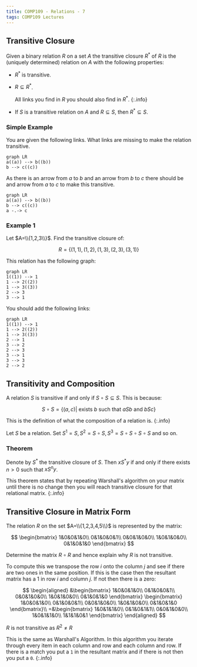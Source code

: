 ```yaml
---
title: COMP109 - Relations - 7
tags: COMP109 Lectures
---
```

## Transitive Closure
Given a binary relation $R$ on a set $A$ the transitive closure $R^*$ of $R$ is the (uniquely determined) relation on $A$ with the following properties:

* $R^*$ is transitive.
* $R\subseteq R^*$.

	All links you find in $R$ you should also find in $R^*$.
	{:.info}
* If $S$ is a transitive relation on $A$ and $R\subseteq S$, then $R^*\subseteq S$.

### Simple Example
You are given the following links. What links are missing to make the relation transitive.

```mermaid
graph LR
a((a)) --> b((b))
b --> c((c))
```

As there is an arrow from $a$ to $b$ and an arrow from $b$ to $c$ there should be and arrow from $a$ to $c$ to make this transitive.

```mermaid
graph LR
a((a)) --> b((b))
b --> c((c))
a -.-> c
```

### Example 1
Let $A=\\{1,2,3\\}$. Find the transitive closure of:

$$R=\{(1,1),(1,2),(1,3),(2,3),(3,1)\}$$

This relation has the following graph:

```mermaid
graph LR
1((1)) --> 1
1 --> 2((2))
1 --> 3((3))
2 --> 3
3 --> 1
```

You should add the following links:

```mermaid
graph LR
1((1)) --> 1
1 --> 2((2))
1 --> 3((3))
2 --> 1
3 --> 2
2 --> 3
3 --> 1
3 --> 3
2 --> 2
```

## Transitivity and Composition
A relation $S$ is transitive if and only if $S\circ S\subseteq S$. This is because:

$$S\circ S=\{(a,c)\vert \text{ exists } b \text{ such that } aSb \text{ and } bSc\}$$

This is the definition of what the composition of a relation is.
{:.info}

Let $S$ be a relation. Set $S^1=S,S^2=S\circ S,S^3=S\circ S\circ S\circ S$ and so on.

### Theorem
Denote by $S^*$ the transitive closure of $S$. Then $xS^*y$ if and only if there exists $n>0$ such that $xS^ny$.

This theorem states that by repeating Warshall's algorithm on your matrix until there is no change then you will reach transitive closure for that relational matrix.
{:.info}

## Transitive Closure in Matrix Form
The relation $R$ on the set $A=\\{1,2,3,4,5\\}$ is represented by the matrix:

$$
\begin{bmatrix}
1&0&0&1&0\\
0&1&0&0&1\\
0&0&1&0&0\\
1&0&1&0&0\\
0&1&0&1&0
\end{bmatrix}
$$

Determine the matrix $R\circ R$ and hence explain why $R$ is not transitive.

To compute this we transpose the row $i$ onto the column $j$ and see if there are two ones in the same position. If this is the case then the resultant matrix has a 1 in row $i$ and column $j$. If not then there is a zero:

$$
\begin{aligned}
&\begin{bmatrix}
1&0&0&1&0\\
0&1&0&0&1\\
0&0&1&0&0\\
1&0&1&0&0\\
0&1&0&1&0
\end{bmatrix}
\begin{bmatrix}
1&0&0&1&0\\
0&1&0&0&1\\
0&0&1&0&0\\
1&0&1&0&0\\
0&1&0&1&0
\end{bmatrix}\\
=&\begin{bmatrix}
1&0&1&1&0\\
0&1&0&1&1\\
0&0&1&0&0\\
1&0&1&1&0\\
1&1&1&0&1
\end{bmatrix}
\end{aligned}
$$

$R$ is not transitive as $R^2\neq R$

This is the same as Warshall's Algorithm. In this algorithm you iterate through every item in each column and row and each column and row. If there is a match you put a `1` in the resultant matrix and if there is not then you put a `0`.
{:.info}

